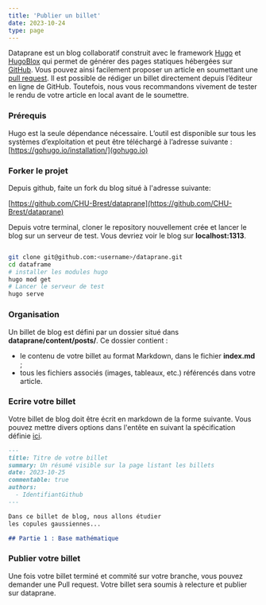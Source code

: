 ```yaml
---
title: 'Publier un billet'
date: 2023-10-24
type: page
---
```


Dataprane est un blog collaboratif construit avec le framework [Hugo](https://gohugo.io/) et
 [HugoBlox](https://docs.hugoblox.com/) qui permet de générer des pages statiques hébergées sur [GitHub](https://github.com/CHU-Brest/dataprane).
Vous pouvez ainsi facilement proposer un article en soumettant une [pull request](https://docs.github.com/fr/pull-requests/collaborating-with-pull-requests/proposing-changes-to-your-work-with-pull-requests/about-pull-requests).
Il est possible de rédiger un billet directement depuis l’éditeur en ligne de GitHub.
Toutefois, nous vous recommandons vivement de tester le rendu de votre article en local avant de le soumettre.

### Prérequis

Hugo est la seule dépendance nécessaire.
L’outil est disponible sur tous les systèmes d’exploitation et peut être téléchargé à l’adresse suivante : 
[https://gohugo.io/installation/](gohugo.io)


### Forker le projet

Depuis github, faite un fork du blog situé à l'adresse suivante:

[https://github.com/CHU-Brest/dataprane](https://github.com/CHU-Brest/dataprane)

Depuis votre terminal, cloner le repository nouvellement crée et lancer le blog sur un serveur de test.
Vous devriez voir le blog sur **localhost:1313**.

```bash

git clone git@github.com:<username>/dataprane.git
cd dataframe
# installer les modules hugo
hugo mod get
# Lancer le serveur de test 
hugo serve

```

### Organisation

Un billet de blog est défini par un dossier situé dans **dataprane/content/posts/**.
Ce dossier contient :

- le contenu de votre billet au format Markdown, dans le fichier **index.md** ;
- tous les fichiers associés (images, tableaux, etc.) référencés dans votre article.


### Ecrire votre billet 
Votre billet de blog doit être écrit en markdown de la forme suivante.
Vous pouvez mettre divers options dans l'entête en suivant la spécification définie [ici](https://docs.hugoblox.com/reference/page-features/).


```md
---
title: Titre de votre billet
summary: Un résumé visible sur la page listant les billets
date: 2023-10-25
commentable: true
authors:
  - IdentifiantGithub
---

Dans ce billet de blog, nous allons étudier
les copules gaussiennes...

## Partie 1 : Base mathématique 

```

### Publier votre billet

Une fois votre billet terminé et commité sur votre branche, vous pouvez demander
une Pull request. Votre billet sera soumis à relecture et publier
sur dataprane.
